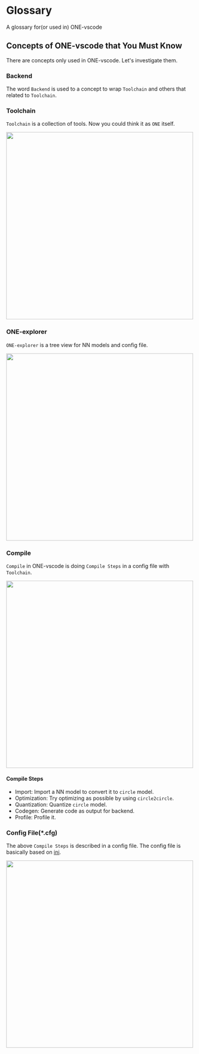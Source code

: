 # Glossary

A glossary for(or used in) ONE-vscode

## Concepts of ONE-vscode that You Must Know

There are concepts only used in ONE-vscode. Let's investigate them.

### Backend

The word `Backend` is used to a concept to wrap `Toolchain` and others that related to `Toolchain`.

### Toolchain

`Toolchain` is a collection of tools. Now you could think it as `ONE` itself.

<img src="https://user-images.githubusercontent.com/7223627/172834540-945ed5f9-82b0-4388-bd46-4ea10587d701.gif" width=500 />

### ONE-explorer

`ONE-explorer` is a tree view for NN models and config file.

<img src="https://user-images.githubusercontent.com/17171963/172789165-1a66e890-5f8f-49db-98fa-57f61f62281c.gif" width=500 />

### Compile

`Compile` in ONE-vscode is doing `Compile Steps` in a config file with `Toolchain`.

<img src="https://user-images.githubusercontent.com/10216715/174796457-4dae4a77-04e1-4e5c-9453-77ebfb65182a.gif" width=500 />

#### Compile Steps

- Import: Import a NN model to convert it to `circle` model.
- Optimization: Try optimizing as possible by using `circle2circle`.
- Quantization: Quantize `circle` model.
- Codegen: Generate code as output for backend.
- Profile: Profile it.

### Config File(*.cfg)

The above `Compile Steps` is described in a config file. The config file is basically based on [ini](https://en.wikipedia.org/wiki/INI_file).

<img src="https://user-images.githubusercontent.com/24720192/172993683-677690f3-49b5-454e-8912-31b89b8cdc2e.gif" width=500 />
